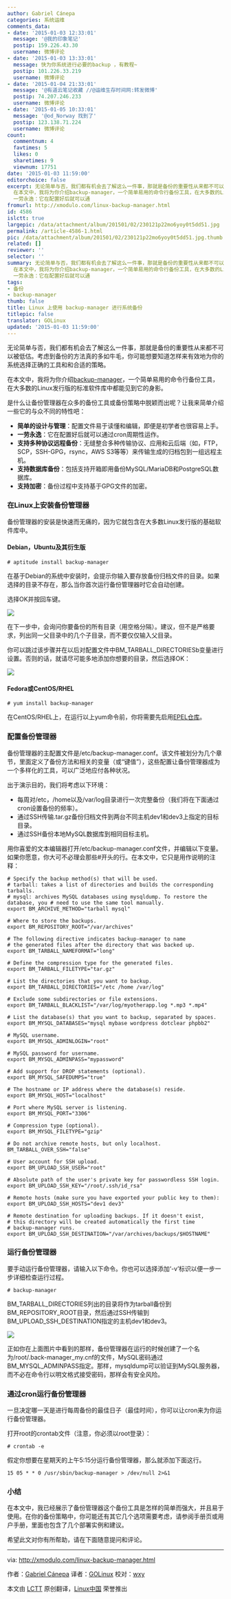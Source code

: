 ```yaml
---
author: Gabriel Cánepa
categories: 系统运维
comments_data:
- date: '2015-01-03 12:33:01'
  message: '@我的印象笔记'
  postip: 159.226.43.30
  username: 微博评论
- date: '2015-01-03 13:33:01'
  message: 快为你系统进行必要的backup ，有教程~
  postip: 101.226.33.219
  username: 微博评论
- date: '2015-01-04 21:33:01'
  message: '@有道云笔记收藏 //@运维生存时间网:转发微博'
  postip: 74.207.246.233
  username: 微博评论
- date: '2015-01-05 10:33:01'
  message: '@od_Norway 找到了'
  postip: 123.138.71.224
  username: 微博评论
count:
  commentnum: 4
  favtimes: 5
  likes: 0
  sharetimes: 9
  viewnum: 17751
date: '2015-01-03 11:59:00'
editorchoice: false
excerpt: 无论简单与否，我们都有机会去了解这么一件事，那就是备份的重要性从来都不可以被低估。考虑到备份的方法真的多如牛毛，你可能想要知道怎样来有效地为你的系统选择正确的工具和和合适的策略。
  在本文中，我将为你介绍backup-manager，一个简单易用的命令行备份工具，在大多数的Linux发行版的标准软件库中都能见到它的身影。 是什么让备份管理器在众多的备份工具或备份策略中脱颖而出呢？让我来简单介绍一些它的与众不同的特性吧：  简单的设计与管理：配置文件易于读懂和编辑，即便是初学者也很容易上手。
  一劳永逸：它在配置好后就可以通
fromurl: http://xmodulo.com/linux-backup-manager.html
id: 4586
islctt: true
largepic: /data/attachment/album/201501/02/230121p22mo6yoy0t5dd51.jpg
permalink: /article-4586-1.html
pic: /data/attachment/album/201501/02/230121p22mo6yoy0t5dd51.jpg.thumb.jpg
related: []
reviewer: ''
selector: ''
summary: 无论简单与否，我们都有机会去了解这么一件事，那就是备份的重要性从来都不可以被低估。考虑到备份的方法真的多如牛毛，你可能想要知道怎样来有效地为你的系统选择正确的工具和和合适的策略。
  在本文中，我将为你介绍backup-manager，一个简单易用的命令行备份工具，在大多数的Linux发行版的标准软件库中都能见到它的身影。 是什么让备份管理器在众多的备份工具或备份策略中脱颖而出呢？让我来简单介绍一些它的与众不同的特性吧：  简单的设计与管理：配置文件易于读懂和编辑，即便是初学者也很容易上手。
  一劳永逸：它在配置好后就可以通
tags:
- 备份
- backup-manager
thumb: false
title: Linux 上使用 backup-manager 进行系统备份
titlepic: false
translator: GOLinux
updated: '2015-01-03 11:59:00'
---
```


无论简单与否，我们都有机会去了解这么一件事，那就是备份的重要性从来都不可以被低估。考虑到备份的方法真的多如牛毛，你可能想要知道怎样来有效地为你的系统选择正确的工具和和合适的策略。


在本文中，我将为你介绍[backup-manager](https://github.com/sukria/Backup-Manager)，一个简单易用的命令行备份工具，在大多数的Linux发行版的标准软件库中都能见到它的身影。


是什么让备份管理器在众多的备份工具或备份策略中脱颖而出呢？让我来简单介绍一些它的与众不同的特性吧：


* **简单的设计与管理**：配置文件易于读懂和编辑，即便是初学者也很容易上手。
* **一劳永逸**：它在配置好后就可以通过cron周期性运作。
* **支持多种协议远程备份**：无缝整合多种传输协议、应用和云后端（如，FTP，SCP，SSH-GPG，rsync，AWS S3等等）来传输生成的归档包到一组远程主机。
* **支持数据库备份**：包括支持开箱即用备份MySQL/MariaDB和PostgreSQL数据库。
* **支持加密**：备份过程中支持基于GPG文件的加密。


### 在Linux上安装备份管理器


备份管理器的安装是快速而无痛的，因为它就包含在大多数Linux发行版的基础软件库中。


#### Debian，Ubuntu及其衍生版



```
# aptitude install backup-manager 

```

在基于Debian的系统中安装时，会提示你输入要存放备份归档文件的目录。如果选择的目录不存在，那么当你首次运行备份管理器时它会自动创建。


选择OK并按回车键。


![](/data/attachment/album/201501/02/230121p22mo6yoy0t5dd51.jpg)


在下一步中，会询问你要备份的所有目录（用空格分隔）。建议，但不是严格要求，列出同一父目录中的几个子目录，而不要仅仅输入父目录。


你可以跳过该步骤并在以后对配置文件中BM\_TARBALL\_DIRECTORIESb变量进行设置。否则的话，就请尽可能多地添加你想要的目录，然后选择OK：


![](/data/attachment/album/201501/02/230123jnpc839t5ngnxg0e.jpg)


#### Fedora或CentOS/RHEL



```
# yum install backup-manager 

```

在CentOS/RHEL上，在运行以上yum命令前，你将需要先启用[EPEL仓库](http://xmodulo.com/how-to-set-up-epel-repository-on-centos.html)。


### 配置备份管理器


备份管理器的主配置文件是/etc/backup-manager.conf。该文件被划分为几个章节，里面定义了备份方法和相关的变量（或“键值”），这些配置让备份管理器成为一个多样化的工具，可以广泛地应付各种状况。


出于演示目的，我们将考虑以下环境：


* 每周对/etc，/home以及/var/log目录进行一次完整备份（我们将在下面通过cron设置备份的频率）。
* 通过SSH传输.tar.gz备份归档文件到两台不同主机dev1和dev3上指定的目标目录。
* 通过SSH备份本地MySQL数据库到相同目标主机。


用你喜爱的文本编辑器打开/etc/backup-manager.conf文件，并编辑以下变量。如果你愿意，你大可不必理会那些#开头的行。在本文中，它只是用作说明的注释：



```
# Specify the backup method(s) that will be used.
# tarball: takes a list of directories and builds the corresponding tarballs.
# mysql: archives MySQL databases using mysqldump. To restore the database, you # need to use the same tool manually.
export BM_ARCHIVE_METHOD="tarball mysql"

# Where to store the backups.
export BM_REPOSITORY_ROOT="/var/archives"

# The following directive indicates backup-manager to name 
# the generated files after the directory that was backed up.
export BM_TARBALL_NAMEFORMAT="long"

# Define the compression type for the generated files.
export BM_TARBALL_FILETYPE="tar.gz"

# List the directories that you want to backup.
export BM_TARBALL_DIRECTORIES="/etc /home /var/log"

# Exclude some subdirectories or file extensions.
export BM_TARBALL_BLACKLIST="/var/log/myotherapp.log *.mp3 *.mp4"

# List the database(s) that you want to backup, separated by spaces.
export BM_MYSQL_DATABASES="mysql mybase wordpress dotclear phpbb2"

# MySQL username.
export BM_MYSQL_ADMINLOGIN="root"

# MySQL password for username.
export BM_MYSQL_ADMINPASS="mypassword"

# Add support for DROP statements (optional).
export BM_MYSQL_SAFEDUMPS="true"

# The hostname or IP address where the database(s) reside.
export BM_MYSQL_HOST="localhost"

# Port where MySQL server is listening.
export BM_MYSQL_PORT="3306"

# Compression type (optional).
export BM_MYSQL_FILETYPE="gzip"

# Do not archive remote hosts, but only localhost.
BM_TARBALL_OVER_SSH="false"

# User account for SSH upload.
export BM_UPLOAD_SSH_USER="root"

# Absolute path of the user's private key for passwordless SSH login.
export BM_UPLOAD_SSH_KEY="/root/.ssh/id_rsa"

# Remote hosts (make sure you have exported your public key to them):
export BM_UPLOAD_SSH_HOSTS="dev1 dev3"

# Remote destination for uploading backups. If it doesn't exist, 
# this directory will be created automatically the first time
# backup-manager runs.
export BM_UPLOAD_SSH_DESTINATION="/var/archives/backups/$HOSTNAME"

```

### 运行备份管理器


要手动运行备份管理器，请输入以下命令。你也可以选择添加‘-v’标识以便一步一步详细检查运行过程。



```
# backup-manager 

```

BM\_TARBALL\_DIRECTORIES列出的目录将作为tarball备份到BM\_REPOSITORY\_ROOT目录，然后通过SSH传输到BM\_UPLOAD\_SSH\_DESTINATION指定的主机dev1和dev3。


![](/data/attachment/album/201501/02/230127xrrat0kkfb8ytyy0.jpg)


正如你在上面图片中看到的那样，备份管理器在运行的时候创建了一个名为/root/.back-manager\_my.cnf的文件，MySQL密码通过BM\_MYSQL\_ADMINPASS指定。那样，mysqldump可以验证到MySQL服务器，而不必在命令行以明文格式接受密码，那样会有安全风险。


### 通过cron运行备份管理器


一旦决定哪一天是进行每周备份的最佳日子（最佳时间），你可以让cron来为你运行备份管理器。


打开root的crontab文件（注意，你必须以root登录）：



```
# crontab -e 

```

假定你想要在星期天的上午5:15分运行备份管理器，那么就添加下面这行。



```
15 05 * * 0 /usr/sbin/backup-manager > /dev/null 2>&1

```

### 小结


在本文中，我已经展示了备份管理器这个备份工具是怎样的简单而强大，并且易于使用。在你的备份策略中，你可能还有其它几个选项需要考虑，请参阅手册页或用户手册，里面也包含了几个部署实例和建议。


希望此文对你有所帮助，请在下面随意提问和评论。




---


via: <http://xmodulo.com/linux-backup-manager.html>


作者：[Gabriel Cánepa](http://xmodulo.com/author/gabriel) 译者：[GOLinux](https://github.com/GOLinux) 校对：[wxy](https://github.com/wxy)


本文由 [LCTT](https://github.com/LCTT/TranslateProject) 原创翻译，[Linux中国](http://linux.cn/) 荣誉推出